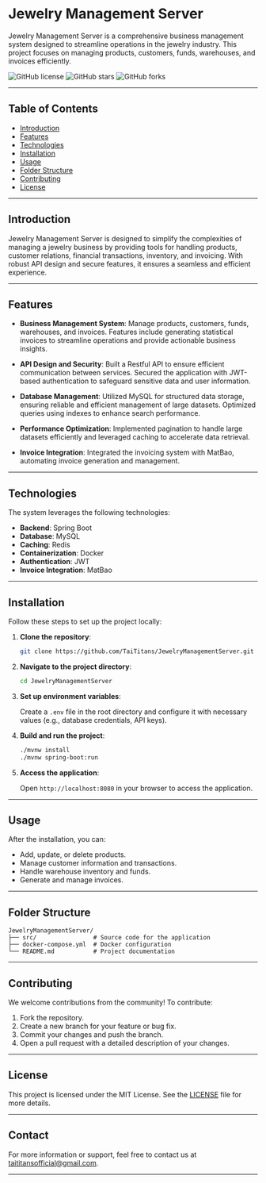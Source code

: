 # Jewelry Management Server

Jewelry Management Server is a comprehensive business management system designed to streamline operations in the jewelry industry. This project focuses on managing products, customers, funds, warehouses, and invoices efficiently.

![GitHub license](https://img.shields.io/github/license/TaiTitans/JewelryManagementServer) ![GitHub stars](https://img.shields.io/github/stars/TaiTitans/JewelryManagementServer) ![GitHub forks](https://img.shields.io/github/forks/TaiTitans/JewelryManagementServer)

---

## Table of Contents

- [Introduction](#introduction)
- [Features](#features)
- [Technologies](#technologies)
- [Installation](#installation)
- [Usage](#usage)
- [Folder Structure](#folder-structure)
- [Contributing](#contributing)
- [License](#license)

---

## Introduction

Jewelry Management Server is designed to simplify the complexities of managing a jewelry business by providing tools for handling products, customer relations, financial transactions, inventory, and invoicing. With robust API design and secure features, it ensures a seamless and efficient experience.

---

## Features

- **Business Management System**: Manage products, customers, funds, warehouses, and invoices. Features include generating statistical invoices to streamline operations and provide actionable business insights.

- **API Design and Security**: Built a Restful API to ensure efficient communication between services. Secured the application with JWT-based authentication to safeguard sensitive data and user information.

- **Database Management**: Utilized MySQL for structured data storage, ensuring reliable and efficient management of large datasets. Optimized queries using indexes to enhance search performance.

- **Performance Optimization**: Implemented pagination to handle large datasets efficiently and leveraged caching to accelerate data retrieval.

- **Invoice Integration**: Integrated the invoicing system with MatBao, automating invoice generation and management.

---

## Technologies

The system leverages the following technologies:

- **Backend**: Spring Boot
- **Database**: MySQL
- **Caching**: Redis
- **Containerization**: Docker
- **Authentication**: JWT
- **Invoice Integration**: MatBao

---

## Installation

Follow these steps to set up the project locally:

1. **Clone the repository**:

   ```bash
   git clone https://github.com/TaiTitans/JewelryManagementServer.git
   ```

2. **Navigate to the project directory**:

   ```bash
   cd JewelryManagementServer
   ```

3. **Set up environment variables**:

   Create a `.env` file in the root directory and configure it with necessary values (e.g., database credentials, API keys).

4. **Build and run the project**:

   ```bash
   ./mvnw install
   ./mvnw spring-boot:run
   ```

5. **Access the application**:

   Open `http://localhost:8080` in your browser to access the application.

---

## Usage

After the installation, you can:

- Add, update, or delete products.
- Manage customer information and transactions.
- Handle warehouse inventory and funds.
- Generate and manage invoices.

---

## Folder Structure

```plaintext
JewelryManagementServer/
├── src/                # Source code for the application
├── docker-compose.yml  # Docker configuration
└── README.md           # Project documentation
```

---

## Contributing

We welcome contributions from the community! To contribute:

1. Fork the repository.
2. Create a new branch for your feature or bug fix.
3. Commit your changes and push the branch.
4. Open a pull request with a detailed description of your changes.

---

## License

This project is licensed under the MIT License. See the [LICENSE](./LICENSE) file for more details.

---

## Contact

For more information or support, feel free to contact us at [taititansofficial@gmail.com](mailto:taititansofficial@gmail.com).

---


